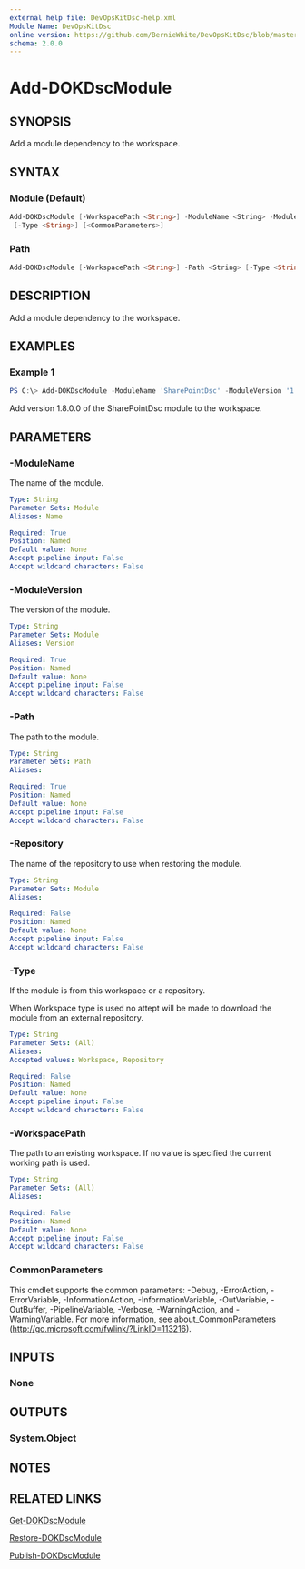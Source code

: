 ```yaml
---
external help file: DevOpsKitDsc-help.xml
Module Name: DevOpsKitDsc
online version: https://github.com/BernieWhite/DevOpsKitDsc/blob/master/docs/commands/en-US/Add-DOKDscModule.md
schema: 2.0.0
---
```


# Add-DOKDscModule

## SYNOPSIS

Add a module dependency to the workspace.

## SYNTAX

### Module (Default)

```powershell
Add-DOKDscModule [-WorkspacePath <String>] -ModuleName <String> -ModuleVersion <String> [-Repository <String>]
 [-Type <String>] [<CommonParameters>]
```

### Path

```powershell
Add-DOKDscModule [-WorkspacePath <String>] -Path <String> [-Type <String>] [<CommonParameters>]
```

## DESCRIPTION

Add a module dependency to the workspace.

## EXAMPLES

### Example 1

```powershell
PS C:\> Add-DOKDscModule -ModuleName 'SharePointDsc' -ModuleVersion '1.8.0.0';
```

Add version 1.8.0.0 of the SharePointDsc module to the workspace.

## PARAMETERS

### -ModuleName

The name of the module.

```yaml
Type: String
Parameter Sets: Module
Aliases: Name

Required: True
Position: Named
Default value: None
Accept pipeline input: False
Accept wildcard characters: False
```

### -ModuleVersion

The version of the module.

```yaml
Type: String
Parameter Sets: Module
Aliases: Version

Required: True
Position: Named
Default value: None
Accept pipeline input: False
Accept wildcard characters: False
```

### -Path

The path to the module.

```yaml
Type: String
Parameter Sets: Path
Aliases:

Required: True
Position: Named
Default value: None
Accept pipeline input: False
Accept wildcard characters: False
```

### -Repository

The name of the repository to use when restoring the module.

```yaml
Type: String
Parameter Sets: Module
Aliases:

Required: False
Position: Named
Default value: None
Accept pipeline input: False
Accept wildcard characters: False
```

### -Type

If the module is from this workspace or a repository.

When Workspace type is used no attept will be made to download the module from an external repository.

```yaml
Type: String
Parameter Sets: (All)
Aliases:
Accepted values: Workspace, Repository

Required: False
Position: Named
Default value: None
Accept pipeline input: False
Accept wildcard characters: False
```

### -WorkspacePath

The path to an existing workspace. If no value is specified the current working path is used.

```yaml
Type: String
Parameter Sets: (All)
Aliases:

Required: False
Position: Named
Default value: None
Accept pipeline input: False
Accept wildcard characters: False
```

### CommonParameters

This cmdlet supports the common parameters: -Debug, -ErrorAction, -ErrorVariable, -InformationAction, -InformationVariable, -OutVariable, -OutBuffer, -PipelineVariable, -Verbose, -WarningAction, and -WarningVariable. For more information, see about_CommonParameters (http://go.microsoft.com/fwlink/?LinkID=113216).

## INPUTS

### None

## OUTPUTS

### System.Object

## NOTES

## RELATED LINKS

[Get-DOKDscModule](Get-DOKDscModule.md)

[Restore-DOKDscModule](Restore-DOKDscModule.md)

[Publish-DOKDscModule](Publish-DOKDscModule.md)